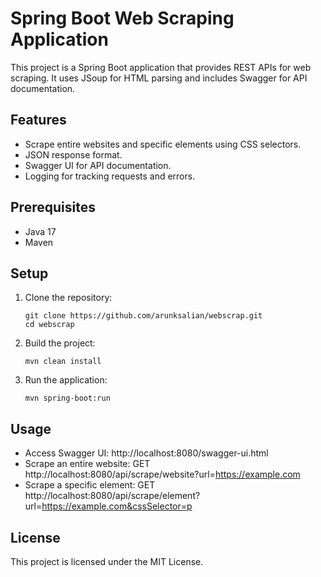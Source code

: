 # Spring Boot Web Scraping Application

This project is a Spring Boot application that provides REST APIs for web scraping. It uses JSoup for HTML parsing and includes Swagger for API documentation.

## Features

- Scrape entire websites and specific elements using CSS selectors.
- JSON response format.
- Swagger UI for API documentation.
- Logging for tracking requests and errors.

## Prerequisites

- Java 17
- Maven

## Setup

1. Clone the repository:
   ```
   git clone https://github.com/arunksalian/webscrap.git
   cd webscrap
   ```

2. Build the project:
   ```
   mvn clean install
   ```

3. Run the application:
   ```
   mvn spring-boot:run
   ```

## Usage

- Access Swagger UI: http://localhost:8080/swagger-ui.html
- Scrape an entire website: GET http://localhost:8080/api/scrape/website?url=https://example.com
- Scrape a specific element: GET http://localhost:8080/api/scrape/element?url=https://example.com&cssSelector=p

## License

This project is licensed under the MIT License.
